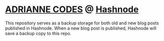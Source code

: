 # [ADRIANNE CODES](https://adrianne.hashnode.dev) @ [Hashnode](https://hashnode.com)
This repository serves as a backup storage for both old and new blog posts published in Hashnode. When a new blog post is published, Hashnode will save a backup copy to this repo.
